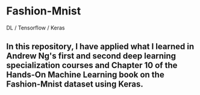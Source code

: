 # Fashion-Mnist
DL / Tensorflow / Keras

## In this repository, I have applied what I learned in Andrew Ng's first and second deep learning specialization courses and Chapter 10 of the Hands-On Machine Learning book on the Fashion-Mnist dataset using Keras.
